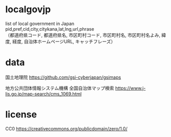 # localgovjp
list of local government in Japan  
pid,pref,cid,city,citykana,lat,lng,url,phrase  
（都道府県コード, 都道府県名, 市区町村コード, 市区町村名, 市区町村名よみ, 緯度, 経度, 自治体ホームページURL, キャッチフレーズ）  

# data
国土地理院
https://github.com/gsi-cyberjapan/gsimaps

地方公共団体情報システム機構 全国自治体マップ検索
https://www.j-lis.go.jp/map-search/cms_1069.html

# license
CC0 https://creativecommons.org/publicdomain/zero/1.0/
